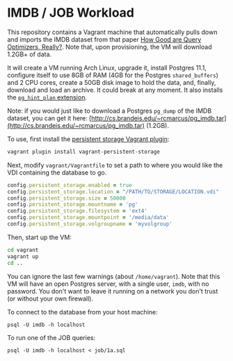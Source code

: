 # IMDB / JOB Workload

This repository contains a Vagrant machine that automatically pulls down and imports the IMDB dataset from that paper [How Good are Query Optimizers, Really?](http://www.vldb.org/pvldb/vol9/p204-leis.pdf). Note that, upon provisioning, the VM will download 1.2GB+ of data.

It will create a VM running Arch Linux, upgrade it, install Postgres 11.1, configure itself to use 8GB of RAM (4GB for the Postgres `shared_buffers`) and 2 CPU cores, create a 50GB disk image to hold the data, and, finally, download and load an archive. It could break at any moment. It also installs the [`pg_hint_plan` extension](http://pghintplan.osdn.jp/).

Note: if you would just like to download a Postgres `pg_dump` of the IMDB dataset, you can get it here: [http://cs.brandeis.edu/~rcmarcus/pg_imdb.tar](http://cs.brandeis.edu/~rcmarcus/pg_imdb.tar) (1.2GB).

To use, first install the [persistent storage Vagrant plugin](https://github.com/kusnier/vagrant-persistent-storage):

```bash
vagrant plugin install vagrant-persistent-storage
```

Next, modify `vagrant/Vagrantfile` to set a path to where you would like the VDI containing the database to go.

```ruby
config.persistent_storage.enabled = true
config.persistent_storage.location = "/PATH/TO/STORAGE/LOCATION.vdi"
config.persistent_storage.size = 50000
config.persistent_storage.mountname = 'pg'
config.persistent_storage.filesystem = 'ext4'
config.persistent_storage.mountpoint = '/media/data'
config.persistent_storage.volgroupname = 'myvolgroup'
```

Then, start up the VM:

```bash
cd vagrant
vagrant up
cd ..
```

You can ignore the last few warnings (about `/home/vagrant`). Note that this VM will have an open Postgres server, with a single user, `imdb`, with no password. You don't want to leave it running on a network you don't trust (or without your own firewall).

To connect to the database from your host machine:
```
psql -U imdb -h localhost
```

To run one of the JOB queries:
```
psql -U imdb -h localhost < job/1a.sql
```


